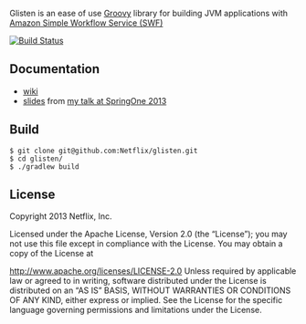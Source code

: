 Glisten is an ease of use [Groovy](http://groovy.codehaus.org) library for building JVM applications with [Amazon Simple Workflow Service (SWF)](http://aws.amazon.com/swf)

[![Build Status](https://netflixoss.ci.cloudbees.com/job/glisten-master/badge/icon)](https://netflixoss.ci.cloudbees.com/job/glisten-master/)

## Documentation

* [wiki](https://github.com/Netflix/glisten/wiki)
* [slides](http://netflix.github.io/glisten) from [my talk at SpringOne 2013](http://www.springone2gx.com/conference/santa_clara/2013/09/session?id=29389)

## Build

```
$ git clone git@github.com:Netflix/glisten.git
$ cd glisten/
$ ./gradlew build
```

## License

Copyright 2013 Netflix, Inc.

Licensed under the Apache License, Version 2.0 (the “License”); you may not use this file except in
compliance with the License. You may obtain a copy of the License at

http://www.apache.org/licenses/LICENSE-2.0
Unless required by applicable law or agreed to in writing, software distributed under the License is
distributed on an “AS IS” BASIS, WITHOUT WARRANTIES OR CONDITIONS OF ANY KIND, either express or
implied. See the License for the specific language governing permissions and limitations under the
License.
